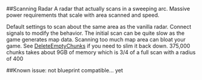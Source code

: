 ##Scanning Radar
A radar that actually scans in a sweeping arc. Massive power requirements that scale with area scanned and speed.

Default settings to scan about the same area as the vanilla radar.
Connect signals to modify the behavior.
The initial scan can be quite slow as the game generates map data.
Scanning too much map area can bloat your game. See [DeleteEmptyChunks](https://mods.factorio.com/mod/DeleteEmptyChunks) if you need to slim it back down.
375,000 chunks takes about 9GB of memory which is 3/4 of a full scan with a radius of 400

##Known issue: not blueprint compatible... yet
